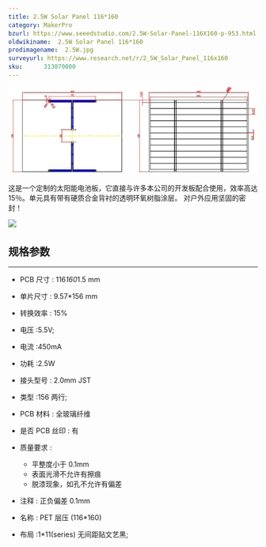 ```yaml
---
title: 2.5W Solar Panel 116*160
category: MakerPro
bzurl: https://www.seeedstudio.com/2.5W-Solar-Panel-116X160-p-953.html
oldwikiname:  2.5W Solar Panel 116*160
prodimagename:  2.5W.jpg
surveyurl: https://www.research.net/r/2_5W_Solar_Panel_116x160
sku:      313070000
---
```

![](https://github.com/SeeedDocument/2.5W_Solar_Panel_116x160/raw/master/img/2.5W.jpg)

这是一个定制的太阳能电池板，它直接与许多本公司的开发板配合使用，效率高达 15％。单元具有带有硬质合金背衬的透明环氧树脂涂层。 对户外应用坚固的密封！

[![](https://github.com/SeeedDocument/wiki_chinese/raw/master/docs/images/click_to_buy.PNG)](https://item.taobao.com/item.htm?spm=a1z10.3-c.w4002-11172317909.10.54b98370LVsMYC&id=534128768095)

##   规格参数
---
*   PCB 尺寸 : 116*160*1.5 mm

*   单片尺寸 : 9.57*156 mm

*   转换效率 : 15%

*   电压 :5.5V;

*   电流 :450mA

*   功耗 :2.5W

*   接头型号 : 2.0mm JST

*   类型 :156 两行;

*   PCB 材料 : 全玻璃纤维

*   是否 PCB 丝印 : 有

*   质量要求 :

    *   平整度小于 0.1mm
    *   表面光滑不允许有擦痕
    *   脱漆现象，如孔不允许有偏差

*   注释 : 正负偏差 0.1mm

*   名称 : PET 层压 (116*160)

*   布局 :1*11(series) 无间距贴文艺黑;
